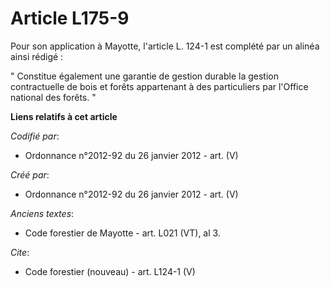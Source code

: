 # Article L175-9

Pour son application à Mayotte, l'article L. 124-1 est complété par un alinéa ainsi rédigé : 

" Constitue également une garantie de gestion durable la gestion contractuelle de bois et forêts appartenant à des
particuliers par l'Office national des forêts. "

**Liens relatifs à cet article**

_Codifié par_:

  - Ordonnance n°2012-92 du 26 janvier 2012 - art. (V)

_Créé par_:

  - Ordonnance n°2012-92 du 26 janvier 2012 - art. (V)

_Anciens textes_:

  - Code forestier de Mayotte - art. L021 (VT), al 3.

_Cite_:

  - Code forestier (nouveau) - art. L124-1 (V)
